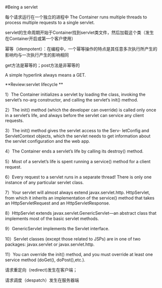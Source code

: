 #Being a servlet

每个请求运行在一个独立的进程中
The Container runs multiple threads to process multiple requests to a single servlet.

servlet的生命周期开始于Container找到servlet类文件，然后加载这个类（发生在Container开启或第一个客户使用）

幂等（idempotent）：在编程中，一个幂等操作的特点是其任意多次执行所产生的影响均与一次执行产生的影响相同

get方法是幂等的；post方法是非幂等的

A simple hyperlink always means a GET.

**Review:servlet lifecycle **

1）The Container initializes a servlet by loading the class, invoking the servlet’s no-arg constructor, and calling the servlet’s init() method.

2）The init() method (which the developer can override) is called only once in a servlet’s life, and always before the servlet can service any client requests.

3）The init() method gives the servlet access to the Serv- letConfig and ServletContext objects, which the servlet needs to get information about the servlet configuration and the web app.

4）The Container ends a servlet’s life by calling its destroy() method.

5）Most of a servlet’s life is spent running a service() method for a client request.

6）Every request to a servlet runs in a separate thread! There is only one instance of any particular servlet class.

7）Your servlet will almost always extend javax.servlet.http. HttpServlet, from which it inherits an implementation of the service() method that takes an HttpServletRequest and an HttpServletResponse.

8）HttpServlet extends javax.servlet.GenericServlet—an abstract class that implements most of the basic servlet methods.

9）GenericServlet implements the Servlet interface.

10）Servlet classes (except those related to JSPs) are in one
of two packages: javax.servlet or javax.servlet.http.

11）You can override the init() method, and you must override at least one service method (doGet(), doPost(),etc.).

请求重定向（redirect)发生在客户端；

请求调度（despatch）发生在服务器端
